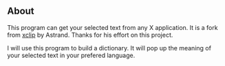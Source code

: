 ## About

This program can get your selected text from any X application. It is a fork from
[xclip](https://github.com/astrand/xclip) by Astrand. Thanks for his effort on 
this project.

I will use this program to build a dictionary. It will pop up the meaning of 
your selected text in your prefered language.
